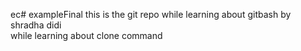 ec# exampleFinal
this is the git repo while learning about gitbash by shradha didi
<br>
while learning about clone command
